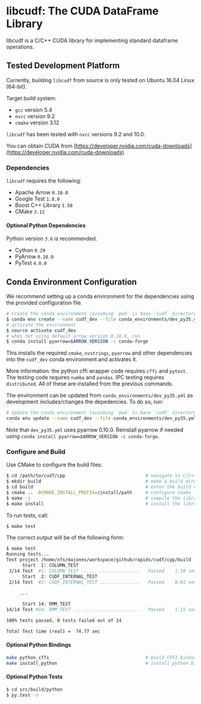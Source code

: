 # libcudf: The CUDA DataFrame Library

libcudf is a C/C++ CUDA library for implementing standard dataframe operations.

## Tested Development Platform

Currently, building `libcudf` from source is only tested on Ubuntu 16.04 Linux
(64-bit).

Target build system:

* `gcc`     version 5.4
* `nvcc`    version 9.2
* `cmake`   version 3.12

`libcudf` has been tested with `nvcc` versions 9.2 and 10.0.

You can obtain CUDA from 
[https://developer.nvidia.com/cuda-downloads](https://developer.nvidia.com/cuda-downloads)

### Dependencies

`libcudf` requires the following:

* Apache Arrow          `0.10.0`
* Google Test           `1.8.0`
* Boost C++ Library     `1.58`
* CMake                 `3.12`

#### Optional Python Dependencies

Python version `3.6` is recommended.

* Cython                `0.29`
* PyArrow               `0.10.0`
* PyTest                `4.0.0`

## Conda Environment Configuration

We recommend setting up a conda environment for the dependencies using the 
provided configuration file.

```bash
# create the conda environment (assuming `pwd` is base `cudf` directory)
$ conda env create --name cudf_dev --file conda_environments/dev_py35.yml
# activate the environment
$ source activate cudf_dev
# when not using default arrow version 0.10.0, run
$ conda install pyarrow=$ARROW_VERSION -c conda-forge
```

This installs the required `cmake`, `nvstrings`, `pyarrow` and other 
dependencies into the `cudf_dev` conda environment and activates it.

More information: the python cffi wrapper code requires `cffi` and `pytest`.
The testing code requires `numba` and `pandas`. IPC testing requires 
`distributed`. All of these are installed from the previous commands.

The environment can be updated from `conda_environments/dev_py35.yml` as
development includes/changes the depedencies. To do so, run:

```bash
# Update the conda environment (assuming `pwd` is base `cudf` directory)
conda env update --name cudf_dev --file conda_environments/dev_py35.yml
```
Note that `dev_py35.yml` uses pyarrow 0.10.0. Reinstall pyarrow if 
needed using `conda install pyarrow=$ARROW_VERSION -c conda-forge`.

### Configure and Build

Use CMake to configure the build files:

```bash
$ cd /path/to/cudf/cpp                              # navigate to C/C++ CUDA source root directory
$ mkdir build                                       # make a build directory
$ cd build                                          # enter the build directory
$ cmake .. -DCMAKE_INSTALL_PREFIX=/install/path     # configure cmake ... use $CONDA_PREFIX if you're using Anaconda
$ make -j                                           # compile the libraries librmm.so, libcudf.so ... '-j' will start a parallel job using the number of physical cores available on your system
$ make install                                      # install the libraries librmm.so, libcudf.so to '/install/path'
```

To run tests, call:

```bash
$ make test
```

The correct output will be of the following form:

```bash
$ make test
Running tests...
Test project /home/nfs/majones/workspace/github/rapids/cudf/cpp/build
      Start  1: COLUMN_TEST
 1/14 Test  #1: COLUMN_TEST ......................   Passed    1.20 sec
      Start  2: CUDF_INTERNAL_TEST
 2/14 Test  #2: CUDF_INTERNAL_TEST ...............   Passed    0.01 sec
 
     ...

      Start 14: RMM_TEST
14/14 Test #14: RMM_TEST .........................   Passed    1.15 sec

100% tests passed, 0 tests failed out of 14

Total Test time (real) =  74.77 sec
```

#### Optional Python Bindings

```bash
make python_cffi                                    # build CFFI bindings for librmm.so, libcudf.so
make install_python                                 # install python bindings into site-packages
```
#### Optional Python Tests

```bash
$ cd src/build/python
$ py.test -v
```
